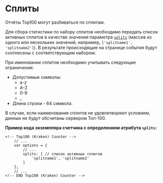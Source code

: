 # Сплиты

Отчёты Top100 могут разбиваться по сплитам.

Для сбора статистики по набору сплитов необходимо передать список активных сплитов в качестве значения параметра [`splits`](../donastroika-schetchika/atributy-schetchika.md) (массив из одного или нескольких значений, например, `['splitname1', 'splitname2']`). В результате происходящие на странице события будут соотнесены с соответствующим набором.

При именовании сплитов необходимо учитывать следующие ограничения:

* Допустимые символы:  
  * a-z
  * A-Z
  * 0-9
  * \_
* Длина строки - 64 символа.

В случае, если наименования сплитов не удовлетворяют условиям, данные не будут обсчитаны сервером Топ-100.

**Пример кода экземпляра счетчика с определением атрибута **`splits`**:**

```
<!-- Top100 (Kraken) Counter -->
    // ...
    var options = {
        // ...
        splits: [ // список активных сплитов
            'splitname1', 'splitname2'
        ]
    };
    // ...
<!-- END Top100 (Kraken) Counter -->
```
